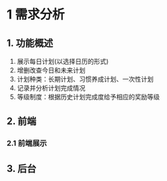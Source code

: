 # 1 需求分析
## 1. 功能概述
1. 展示每日计划(以选择日历的形式)
1. 增删改查今日和未来计划
3. 计划种类：长期计划、习惯养成计划、一次性计划
4. 记录并分析计划完成情况
5. 等级制度：根据历史计划完成度给予相应的奖励等级

## 2. 前端
### 2.1 前端展示

## 3. 后台
